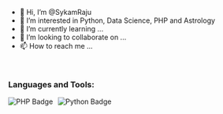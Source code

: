 - 👋 Hi, I’m @SykamRaju
- 👀 I’m interested in Python, Data Science, PHP and Astrology
- 🌱 I’m currently learning ...
- 💞️ I’m looking to collaborate on ...
- 📫 How to reach me ...

<!---
SykamRaju/SykamRaju is a ✨ special ✨ repository because its `README.md` (this file) appears on your GitHub profile.
You can click the Preview link to take a look at your changes.
--->
<br />

### Languages and Tools:
<img alt="PHP Badge" style="float: left; margin-right: 10px;" src="https://img.shields.io/badge/PHP-777BB4?style=for-the-badge&logo=php&logoColor=white"/>   
<img alt="Python Badge" style="float: left; margin-right: 10px;" src="https://img.shields.io/badge/Python-3776AB?style=for-the-badge&logo=python&logoColor=white"/> 
